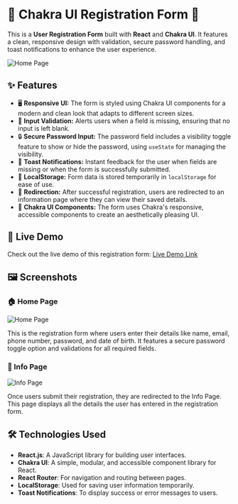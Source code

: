 # 🌟 Chakra UI Registration Form 🌟

This is a **User Registration Form** built with **React** and **Chakra UI**. It features a clean, responsive design with validation, secure password handling, and toast notifications to enhance the user experience.

![Home Page](https://github.com/Altamashhhhhh/Altamashhhhhh.github.io/blob/main/chakraui-intro-home.png?raw=true)

## ✨ Features

- 🖥️ **Responsive UI:** The form is styled using Chakra UI components for a modern and clean look that adapts to different screen sizes.
- 🚨 **Input Validation:** Alerts users when a field is missing, ensuring that no input is left blank.
- 🔒 **Secure Password Input:** The password field includes a visibility toggle feature to show or hide the password, using `useState` for managing the visibility.
- 🔔 **Toast Notifications:** Instant feedback for the user when fields are missing or when the form is successfully submitted.
- 💾 **LocalStorage:** Form data is stored temporarily in `localStorage` for ease of use.
- 🔄 **Redirection:** After successful registration, users are redirected to an information page where they can view their saved details.
- 🎨 **Chakra UI Components:** The form uses Chakra's responsive, accessible components to create an aesthetically pleasing UI.

## 🚀 Live Demo

Check out the live demo of this registration form: [Live Demo Link](https://react-projects-4i2t.vercel.app/)

## 🖼️ Screenshots

### 🏠 Home Page
![Home Page](https://github.com/Altamashhhhhh/Altamashhhhhh.github.io/blob/main/chakraui-intro-info.png?raw=true)

This is the registration form where users enter their details like name, email, phone number, password, and date of birth. It features a secure password toggle option and validations for all required fields.

### 📄 Info Page
![Info Page](https://github.com/Altamashhhhhh/Altamashhhhhh.github.io/blob/main/chakraui-intro-home.png?raw=true)

Once users submit their registration, they are redirected to the Info Page. This page displays all the details the user has entered in the registration form.

## 🛠️ Technologies Used

- **React.js**: A JavaScript library for building user interfaces.
- **Chakra UI**: A simple, modular, and accessible component library for React.
- **React Router**: For navigation and routing between pages.
- **LocalStorage**: Used for saving user information temporarily.
- **Toast Notifications**: To display success or error messages to users.
